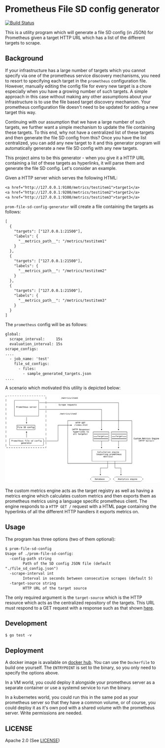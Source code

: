 # Prometheus File SD config generator

[![Build Status](https://travis-ci.org/amitsaha/prom-file-sd-config-generator.svg?branch=master)](https://travis-ci.org/amitsaha/prom-file-sd-config-generator)

This is a utility program which will generate a file SD config (in JSON) for Prometheus
given a target HTTP URL which has a list of the different targets to scrape.

## Background

If your infrastructure has a large number of targets which you cannot specify via one
of the prometheus service discovery mechanisms, you need to resort to specifying each
target in the `prometheus` configuration file. However, manually editing the config file
for every new target is a chore especially when you have a growing number of such targets.
A simple approach in this case without making any other assumptions about your
infrastructure is to use the file based target discovery 
mechanism. Your prometheus configuration file doesn't need to be updated for adding a new
target this way. 

Continuing with our assumption that we have a large number of such targets, we further
want a simple mechanism to update the file containing these targets. To this end, why not 
have a centralized list of these targets and then generate the file SD config from this? 
Once you have the list centralized, you can add any new target to it and this generator 
program will automatically generate a new file SD config with any new targets.

This project aims to be this generator - when you give it a HTTP URL containing a list of these
targets as hyperlinks, it will parse them and generate the file SD config. Let's consider an example.

Given a HTTP server which serves the following HTML:

```
<a href="http://127.0.0.1:9100/metrics/testitem1">target1</a>
<a href="http://127.0.0.1:9200/metrics/testitem2">target2</a>
<a href="http://127.0.0.1:9300/metrics/testitem3">target3</a>
```

`prom-file-sd-config-generator` will create a file containing the targets as follows:

```
[
  {
    "targets": ["127.0.0.1:21500"],
    "labels": {
      "__metrics_path__": "/metrics/testitem1"
    }
  },
  {
    "targets": ["127.0.0.1:21500"],
    "labels": {
      "__metrics_path__": "/metrics/testitem2"
    }
  },
  {
    "targets": ["127.0.0.1:21500"],
    "labels": {
      "__metrics_path__": "/metrics/testitem3"
    }
  }
]

```

The `prometheus` config will be as follows:

```
global:
  scrape_interval:     15s
  evaluation_interval: 15s 
scrape_configs: 
....
  - job_name: 'test'
    file_sd_configs:
      - files:
        - sample_generated_targets.json
....
```

A scenario which motivated this utility is depicted below:

![Scenario](./prometheus_sd_config_generator.png)

The custom metrics engine acts as the target registry as well as having a metrics engine
which calculates custom metrics and then exports them as prometheus metrics using a language
specific prometheus client. The engine responds to a `HTTP GET /` request with a HTML page
containing the hyperlinks of all the different HTTP handlers it exports metrics on.

## Usage

The program has three options (two of them optional):

```
$ prom-file-sd-config 
Usage of ./prom-file-sd-config:
  -config-path string
    	Path of the SD config JSON file (default "./file_sd_config.json")
  -scrape-interval int
    	Interval in seconds between consecutive scrapes (default 5)
  -target-source string
    	HTTP URL of the target source
```

The only required argument is the `target-source` which is the HTTP resource which acts
as the centralized repository of the targets. This URL must respond to a GET request with
a response such as that shown [here](./sample_configs/index.html).

## Development

```
$ go test -v
```

## Deployment

A docker image is available on [docker hub](https://hub.docker.com/r/amitsaha/prom-file-sd-config-generator).
You can use the `Dockerfile` to build one yourself. The `ENTRYPOINT` is set to the binary, so you only
need to specify the options above.

In a VM world, you could deploy it alongside your prometheus server as a separate container or
use a systemd service to run the binary.

In a kubernetes world, you could run this in the same pod as your prometheus server so that they have a common
volume, or of course, you could deploy it as it's own pod with a shared volume with the prometheus server.
Write permissions are needed.

## LICENSE

Apache 2.0 (See [LICENSE](./LICENSE))
